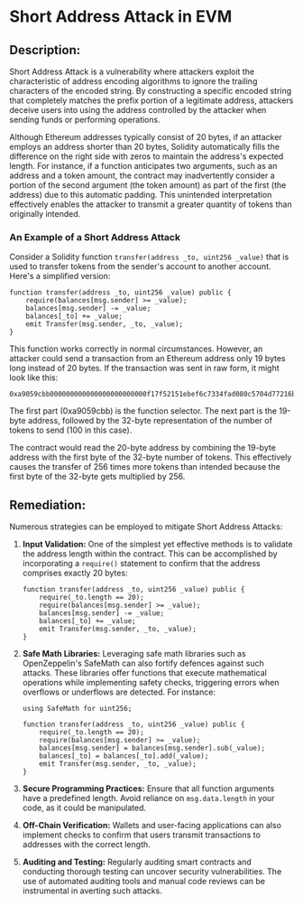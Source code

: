 # Short Address Attack in EVM

## Description:

Short Address Attack is a vulnerability where attackers exploit the characteristic of address encoding algorithms to ignore the trailing characters of the encoded string. By constructing a specific encoded string that completely matches the prefix portion of a legitimate address, attackers deceive users into using the address controlled by the attacker when sending funds or performing operations. 

Although Ethereum addresses typically consist of 20 bytes, if an attacker employs an address shorter than 20 bytes, Solidity automatically fills the difference on the right side with zeros to maintain the address's expected length. For instance, if a function anticipates two arguments, such as an address and a token amount, the contract may inadvertently consider a portion of the second argument (the token amount) as part of the first (the address) due to this automatic padding. This unintended interpretation effectively enables the attacker to transmit a greater quantity of tokens than originally intended.

### ****An Example of a Short Address Attack****

Consider a Solidity function `transfer(address _to, uint256 _value)` that is used to transfer tokens from the sender's account to another account. Here's a simplified version:

```solidity
function transfer(address _to, uint256 _value) public {
    require(balances[msg.sender] >= _value);
    balances[msg.sender] -= _value;
    balances[_to] += _value;
    emit Transfer(msg.sender, _to, _value);
}
```

This function works correctly in normal circumstances. However, an attacker could send a transaction from an Ethereum address only 19 bytes long instead of 20 bytes. If the transaction was sent in raw form, it might look like this:

```solidity
0xa9059cbb000000000000000000000000f17f52151ebef6c7334fad080c5704d77216b7320000000000000000000000000000000000000000000000000000000000000064
```

The first part (0xa9059cbb) is the function selector. The next part is the 19-byte address, followed by the 32-byte representation of the number of tokens to send (100 in this case).

The contract would read the 20-byte address by combining the 19-byte address with the first byte of the 32-byte number of tokens. This effectively causes the transfer of 256 times more tokens than intended because the first byte of the 32-byte gets multiplied by 256.

## Remediation:

Numerous strategies can be employed to mitigate Short Address Attacks:

1. **Input Validation:** One of the simplest yet effective methods is to validate the address length within the contract. This can be accomplished by incorporating a `require()` statement to confirm that the address comprises exactly 20 bytes:
    
    ```solidity
    function transfer(address _to, uint256 _value) public {
        require(_to.length == 20);
        require(balances[msg.sender] >= _value);
        balances[msg.sender] -= _value;
        balances[_to] += _value;
        emit Transfer(msg.sender, _to, _value);
    }
    ```
    
2. **Safe Math Libraries:** Leveraging safe math libraries such as OpenZeppelin's SafeMath can also fortify defences against such attacks. These libraries offer functions that execute mathematical operations while implementing safety checks, triggering errors when overflows or underflows are detected. For instance:
    
    ```solidity
    using SafeMath for uint256;
    
    function transfer(address _to, uint256 _value) public {
        require(_to.length == 20);
        require(balances[msg.sender] >= _value);
        balances[msg.sender] = balances[msg.sender].sub(_value);
        balances[_to] = balances[_to].add(_value);
        emit Transfer(msg.sender, _to, _value);
    }
    ```
    
3. **Secure Programming Practices:** Ensure that all function arguments have a predefined length. Avoid reliance on `msg.data.length` in your code, as it could be manipulated.
4. **Off-Chain Verification:** Wallets and user-facing applications can also implement checks to confirm that users transmit transactions to addresses with the correct length.
5. **Auditing and Testing:** Regularly auditing smart contracts and conducting thorough testing can uncover security vulnerabilities. The use of automated auditing tools and manual code reviews can be instrumental in averting such attacks.
